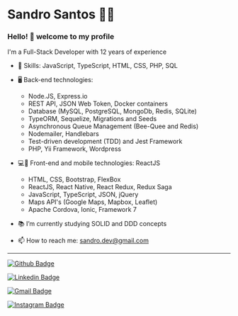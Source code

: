 # Sandro Santos 👨‍💻

### Hello! 👋 welcome to my profile 

I'm a Full-Stack Developer with 12 years of experience

- 📌 Skills: JavaScript, TypeScript, HTML, CSS, PHP, SQL

- 🖥 Back-end technologies:
  - Node.JS, Express.io
  - REST API, JSON Web Token, Docker containers
  - Database (MySQL, PostgreSQL, MongoDb, Redis, SQLite)
  - TypeORM, Sequelize, Migrations and Seeds
  - Asynchronous Queue Management (Bee-Quee and Redis)
  - Nodemailer, Handlebars
  - Test-driven development (TDD) and Jest Framework
  - PHP, Yii Framework, Wordpress
  

- 💻📱 Front-end and mobile technologies: ReactJS
  - HTML, CSS, Bootstrap, FlexBox
  - ReactJS, React Native, React Redux, Redux Saga
  - JavaScript, TypeScript, JSON, jQuery
  - Maps API's (Google Maps, Mapbox, Leaflet)
  - Apache Cordova, Ionic, Framework 7
  

- 📚 I’m currently studying SOLID and DDD concepts
- 📫 How to reach me: sandro.dev@gmail.com



 ----

[![Github Badge](https://img.shields.io/badge/-sandrodev-000?style=flat-square&logo=Github&logoColor=white&link=https://github.com/sandro-dev)](https://github.com/sandro-dev)

[![Linkedin Badge](https://img.shields.io/badge/-sandrodev-blue?style=flat-square&logo=Linkedin&logoColor=white&link=https://www.linkedin.com/in/sandrossantos/)](https://www.linkedin.com/in/sandrossantos/) 


[![Gmail Badge](https://img.shields.io/badge/-gmail-c14438?style=flat-square&logo=Gmail&logoColor=white&link=mailto:sandro.dev@gmail.com)](mailto:sandro.dev@gmail.com)


[![Instagram Badge](https://img.shields.io/badge/-@sandrosss-yellow?style=flat-square&labelColor=yellow&logo=instagram&logoColor=white&link=https://www.instagram.com/sandrosss/)](https://www.instagram.com/sandrosss/)




